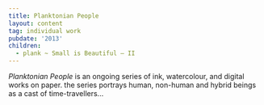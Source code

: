 ```yaml
---
title: Planktonian People
layout: content
tag: individual work
pubdate: '2013'
children:
  - plank ~ Small is Beautiful – II
---
```

*Planktonian People* is an ongoing series of ink, watercolour, and digital works on paper. the series portrays human, non-human and hybrid beings as a cast of time-travellers...
